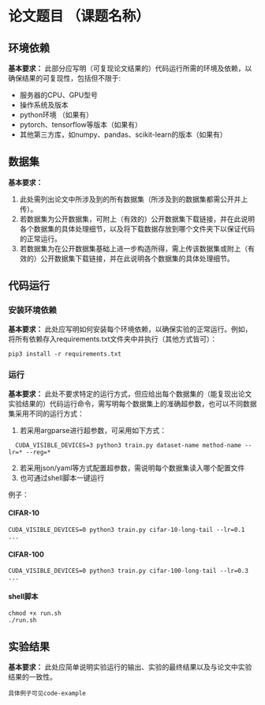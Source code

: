 # 论文题目 （课题名称）

## 环境依赖

**基本要求：** 此部分应写明（可复现论文结果的）代码运行所需的环境及依赖，以确保结果的可复现性，包括但不限于:
- 服务器的CPU、GPU型号
- 操作系统及版本
- python环境 （如果有）
- pytorch、tensorflow等版本（如果有）
- 其他第三方库，如numpy、pandas、scikit-learn的版本（如果有）


## 数据集

**基本要求：** 
1. 此处需列出论文中所涉及到的所有数据集（所涉及到的数据集都需公开并上传）。
2. 若数据集为公开数据集，可附上（有效的）公开数据集下载链接，并在此说明各个数据集的具体处理细节，以及将下载数据存放到哪个文件夹下以保证代码的正常运行。
3. 若数据集为在公开数据集基础上进一步构造所得，需上传该数据集或附上（有效的）公开数据集下载链接，并在此说明各个数据集的具体处理细节。

## 代码运行

### 安装环境依赖

**基本要求：** 此处应写明如何安装每个环境依赖，以确保实验的正常运行。例如，将所有依赖存入requirements.txt文件夹中并执行（其他方式皆可）：
```
pip3 install -r requirements.txt
```

### 运行
**基本要求：** 此处不要求特定的运行方式，但应给出每个数据集的（能复现出论文实验结果的）代码运行命令，需写明每个数据集上的准确超参数，也可以不同数据集采用不同的运行方式：
1. 若采用argparse进行超参数，可采用如下方式：
```
  CUDA_VISIBLE_DEVICES=3 python3 train.py dataset-name method-name --lr=* --reg=*
```
2. 若采用json/yaml等方式配置超参数，需说明每个数据集读入哪个配置文件
3. 也可通过shell脚本一键运行

例子：
#### CIFAR-10
```shell
CUDA_VISIBLE_DEVICES=0 python3 train.py cifar-10-long-tail --lr=0.1 ...
```
#### CIFAR-100
```shell
CUDA_VISIBLE_DEVICES=0 python3 train.py cifar-100-long-tail --lr=0.3 ...
```

#### shell脚本
```shell
chmod +x run.sh
./run.sh
```

## 实验结果
**基本要求：** 此处应简单说明实验运行的输出、实验的最终结果以及与论文中实验结果的一致性。

```
具体例子可见code-example
```